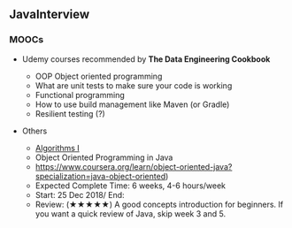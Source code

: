 JavaInterview
--
### MOOCs
* Udemy courses recommended by **The Data Engineering Cookbook**
    * OOP Object oriented programming
    * What are unit tests to make sure your code is working
    * Functional programming
    * How to use build management like Maven (or Gradle)
    * Resilient testing (?)

* Others
    * [Algorithms I](https://www.coursera.org/learn/algorithms-part1)
    * Object Oriented Programming in Java
    * https://www.coursera.org/learn/object-oriented-java?specialization=java-object-oriented)</br>
    * Expected Complete Time: 6 weeks, 4-6 hours/week 
    * Start: 25 Dec 2018/ End:
    * Review: (★★★★★)
       A good concepts introduction for beginners. If you want a quick review of Java, skip week 3 and 5.